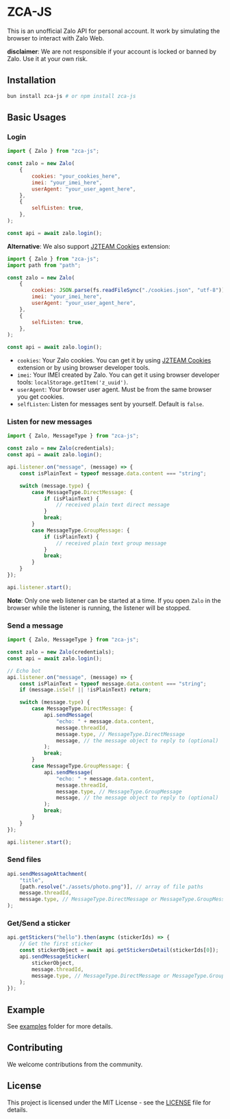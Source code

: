 # ZCA-JS

This is an unofficial Zalo API for personal account. It work by simulating the browser to interact with Zalo Web.

**disclaimer**: We are not responsible if your account is locked or banned by Zalo. Use it at your own risk.

## Installation

```bash
bun install zca-js # or npm install zca-js
```

## Basic Usages

### Login

```javascript
import { Zalo } from "zca-js";

const zalo = new Zalo(
    {
        cookies: "your_cookies_here",
        imei: "your_imei_here",
        userAgent: "your_user_agent_here",
    },
    {
        selfListen: true,
    },
);

const api = await zalo.login();
```

**Alternative**: We also support [J2TEAM Cookies](https://chromewebstore.google.com/detail/j2team-cookies/okpidcojinmlaakglciglbpcpajaibco) extension:

```javascript
import { Zalo } from "zca-js";
import path from "path";

const zalo = new Zalo(
    {
        cookies: JSON.parse(fs.readFileSync("./cookies.json", "utf-8")),
        imei: "your_imei_here",
        userAgent: "your_user_agent_here",
    },
    {
        selfListen: true,
    },
);

const api = await zalo.login();
```

-   `cookies`: Your Zalo cookies. You can get it by using [J2TEAM Cookies](https://chromewebstore.google.com/detail/j2team-cookies/okpidcojinmlaakglciglbpcpajaibco) extension or by using browser developer tools.
-   `imei`: Your IMEI created by Zalo. You can get it using browser developer tools: `localStorage.getItem('z_uuid')`.
-   `userAgent`: Your browser user agent. Must be from the same browser you get cookies.
-   `selfListen`: Listen for messages sent by yourself. Default is `false`.

### Listen for new messages

```javascript
import { Zalo, MessageType } from "zca-js";

const zalo = new Zalo(credentials);
const api = await zalo.login();

api.listener.on("message", (message) => {
    const isPlainText = typeof message.data.content === "string";

    switch (message.type) {
        case MessageType.DirectMessage: {
            if (isPlainText) {
                // received plain text direct message
            }
            break;
        }
        case MessageType.GroupMessage: {
            if (isPlainText) {
                // received plain text group message
            }
            break;
        }
    }
});

api.listener.start();
```

**Note**: Only one web listener can be started at a time. If you open `Zalo` in the browser while the listener is running, the listener will be stopped.

### Send a message

```javascript
import { Zalo, MessageType } from "zca-js";

const zalo = new Zalo(credentials);
const api = await zalo.login();

// Echo bot
api.listener.on("message", (message) => {
    const isPlainText = typeof message.data.content === "string";
    if (message.isSelf || !isPlainText) return;

    switch (message.type) {
        case MessageType.DirectMessage: {
            api.sendMessage(
                "echo: " + message.data.content,
                message.threadId,
                message.type, // MessageType.DirectMessage
                message, // the message object to reply to (optional)
            );
            break;
        }
        case MessageType.GroupMessage: {
            api.sendMessage(
                "echo: " + message.data.content,
                message.threadId,
                message.type, // MessageType.GroupMessage
                message, // the message object to reply to (optional)
            );
            break;
        }
    }
});

api.listener.start();
```

### Send files

```javascript
api.sendMessageAttachment(
    "title",
    [path.resolve("./assets/photo.png")], // array of file paths
    message.threadId,
    message.type, // MessageType.DirectMessage or MessageType.GroupMessage
);
```

### Get/Send a sticker

```javascript
api.getStickers("hello").then(async (stickerIds) => {
    // Get the first sticker
    const stickerObject = await api.getStickersDetail(stickerIds[0]);
    api.sendMessageSticker(
        stickerObject,
        message.threadId,
        message.type, // MessageType.DirectMessage or MessageType.GroupMessage
    );
});
```

## Example

See [examples](examples) folder for more details.

## Contributing

We welcome contributions from the community.

## License

This project is licensed under the MIT License - see the [LICENSE](LICENSE) file for details.
